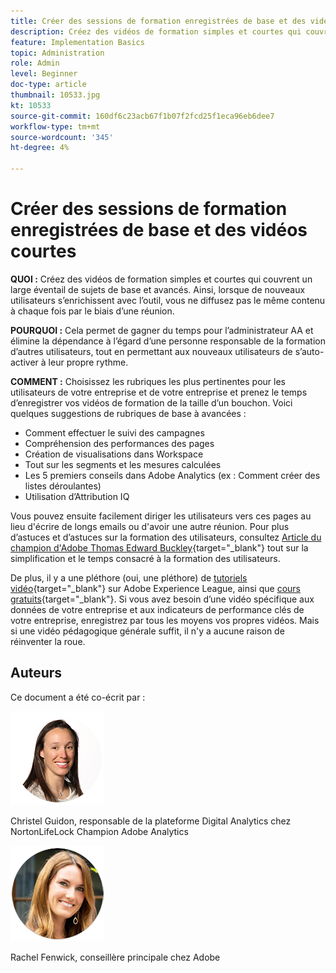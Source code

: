 ```yaml
---
title: Créer des sessions de formation enregistrées de base et des vidéos courtes
description: Créez des vidéos de formation simples et courtes qui couvrent un large éventail de sujets de base et avancés. Ainsi, lorsque de nouveaux utilisateurs s’enrichissent avec l’outil, vous ne diffusez pas le même contenu à chaque fois par le biais d’une réunion.
feature: Implementation Basics
topic: Administration
role: Admin
level: Beginner
doc-type: article
thumbnail: 10533.jpg
kt: 10533
source-git-commit: 160df6c23acb67f1b07f2fcd25f1eca96eb6dee7
workflow-type: tm+mt
source-wordcount: '345'
ht-degree: 4%

---
```



# Créer des sessions de formation enregistrées de base et des vidéos courtes

**QUOI :** Créez des vidéos de formation simples et courtes qui couvrent un large éventail de sujets de base et avancés. Ainsi, lorsque de nouveaux utilisateurs s’enrichissent avec l’outil, vous ne diffusez pas le même contenu à chaque fois par le biais d’une réunion.

**POURQUOI :** Cela permet de gagner du temps pour l’administrateur AA et élimine la dépendance à l’égard d’une personne responsable de la formation d’autres utilisateurs, tout en permettant aux nouveaux utilisateurs de s’auto-activer à leur propre rythme.

**COMMENT :** Choisissez les rubriques les plus pertinentes pour les utilisateurs de votre entreprise et de votre entreprise et prenez le temps d’enregistrer vos vidéos de formation de la taille d’un bouchon. Voici quelques suggestions de rubriques de base à avancées :

* Comment effectuer le suivi des campagnes
* Compréhension des performances des pages
* Création de visualisations dans Workspace
* Tout sur les segments et les mesures calculées
* Les 5 premiers conseils dans Adobe Analytics (ex : Comment créer des listes déroulantes)
* Utilisation d’Attribution IQ

Vous pouvez ensuite facilement diriger les utilisateurs vers ces pages au lieu d&#39;écrire de longs emails ou d&#39;avoir une autre réunion. Pour plus d’astuces et d’astuces sur la formation des utilisateurs, consultez [Article du champion d&#39;Adobe Thomas Edward Buckley](https://experienceleague.adobe.com/docs/analytics-learn/tutorials/administration/key-admin-skills/simplify-training-users.html?lang=fr){target=&quot;_blank&quot;} tout sur la simplification et le temps consacré à la formation des utilisateurs.

De plus, il y a une pléthore (oui, une pléthore) de [tutoriels vidéo](https://experienceleague.adobe.com/docs/analytics-learn/tutorials/overview.html?lang=fr){target=&quot;_blank&quot;} sur Adobe Experience League, ainsi que [cours gratuits](https://experienceleague.adobe.com/?lang=en#dashboard/learning){target=&quot;_blank&quot;}. Si vous avez besoin d’une vidéo spécifique aux données de votre entreprise et aux indicateurs de performance clés de votre entreprise, enregistrez par tous les moyens vos propres vidéos. Mais si une vidéo pédagogique générale suffit, il n&#39;y a aucune raison de réinventer la roue.

## Auteurs

Ce document a été co-écrit par :

![Christel Guidon](assets/Christel-Headshot-150.png)

Christel Guidon, responsable de la plateforme Digital Analytics chez NortonLifeLock Champion Adobe Analytics

![Rachel Fenwick](assets/Rachel-Fenwick-150.png)

Rachel Fenwick, conseillère principale chez Adobe
